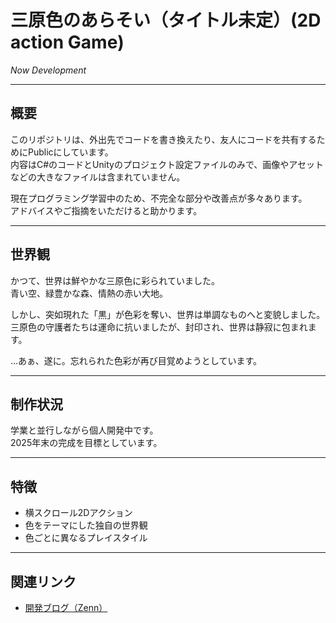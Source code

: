 # 三原色のあらそい（タイトル未定）(2D action Game)  
*Now Development*

---

## 概要  
このリポジトリは、外出先でコードを書き換えたり、友人にコードを共有するためにPublicにしています。  
内容はC#のコードとUnityのプロジェクト設定ファイルのみで、画像やアセットなどの大きなファイルは含まれていません。  

現在プログラミング学習中のため、不完全な部分や改善点が多々あります。  
アドバイスやご指摘をいただけると助かります。

---

## 世界観  
かつて、世界は鮮やかな三原色に彩られていました。  
青い空、緑豊かな森、情熱の赤い大地。  

しかし、突如現れた「黒」が色彩を奪い、世界は単調なものへと変貌しました。  
三原色の守護者たちは運命に抗いましたが、封印され、世界は静寂に包まれます。  

…あぁ、遂に。忘れられた色彩が再び目覚めようとしています。

---

## 制作状況  
学業と並行しながら個人開発中です。  
2025年末の完成を目標としています。

---

## 特徴  
- 横スクロール2Dアクション  
- 色をテーマにした独自の世界観  
- 色ごとに異なるプレイスタイル  

---

## 関連リンク  
- [開発ブログ（Zenn）](https://zenn.dev/kawtech)

